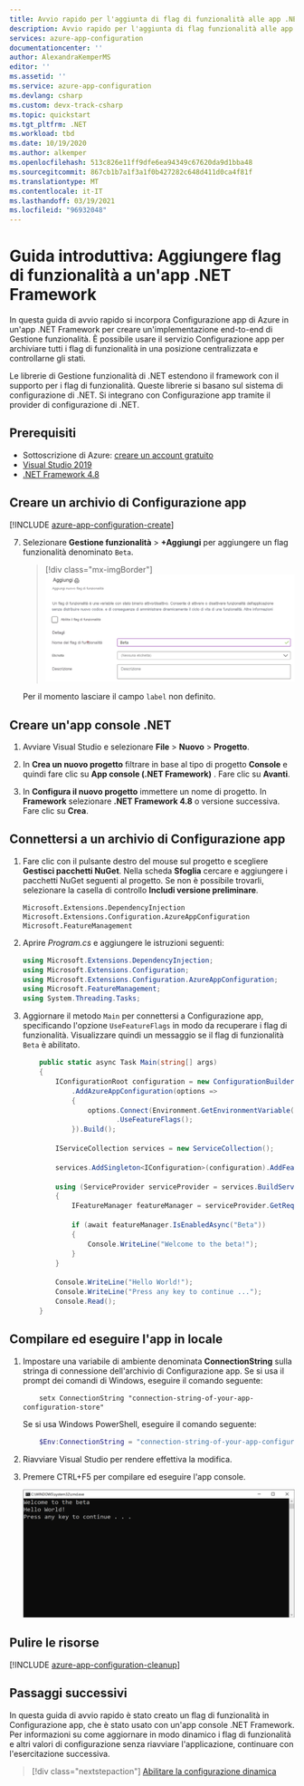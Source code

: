 ```yaml
---
title: Avvio rapido per l'aggiunta di flag di funzionalità alle app .NET Framework | Microsoft Docs
description: Avvio rapido per l'aggiunta di flag funzionalità alle app .NET Framework e gestione di tali app in Configurazione app di Azure
services: azure-app-configuration
documentationcenter: ''
author: AlexandraKemperMS
editor: ''
ms.assetid: ''
ms.service: azure-app-configuration
ms.devlang: csharp
ms.custom: devx-track-csharp
ms.topic: quickstart
ms.tgt_pltfrm: .NET
ms.workload: tbd
ms.date: 10/19/2020
ms.author: alkemper
ms.openlocfilehash: 513c826e11ff9dfe6ea94349c67620da9d1bba48
ms.sourcegitcommit: 867cb1b7a1f3a1f0b427282c648d411d0ca4f81f
ms.translationtype: MT
ms.contentlocale: it-IT
ms.lasthandoff: 03/19/2021
ms.locfileid: "96932048"
---
```

# <a name="quickstart-add-feature-flags-to-a-net-framework-app"></a>Guida introduttiva: Aggiungere flag di funzionalità a un'app .NET Framework

In questa guida di avvio rapido si incorpora Configurazione app di Azure in un'app .NET Framework per creare un'implementazione end-to-end di Gestione funzionalità. È possibile usare il servizio Configurazione app per archiviare tutti i flag di funzionalità in una posizione centralizzata e controllarne gli stati. 

Le librerie di Gestione funzionalità di .NET estendono il framework con il supporto per i flag di funzionalità. Queste librerie si basano sul sistema di configurazione di .NET. Si integrano con Configurazione app tramite il provider di configurazione di .NET.

## <a name="prerequisites"></a>Prerequisiti

- Sottoscrizione di Azure: [creare un account gratuito](https://azure.microsoft.com/free/dotnet)
- [Visual Studio 2019](https://visualstudio.microsoft.com/vs)
- [.NET Framework 4.8](https://dotnet.microsoft.com/download)

## <a name="create-an-app-configuration-store"></a>Creare un archivio di Configurazione app

[!INCLUDE [azure-app-configuration-create](../../includes/azure-app-configuration-create.md)]

7. Selezionare **Gestione funzionalità** >  **+Aggiungi** per aggiungere un flag funzionalità denominato `Beta`.

    > [!div class="mx-imgBorder"]
    > ![Abilitare un flag funzionalità denominato Beta](media/add-beta-feature-flag.png)

    Per il momento lasciare il campo `label` non definito.

## <a name="create-a-net-console-app"></a>Creare un'app console .NET

1. Avviare Visual Studio e selezionare **File** > **Nuovo** > **Progetto**.

1. In **Crea un nuovo progetto** filtrare in base al tipo di progetto **Console** e quindi fare clic su **App console (.NET Framework)** . Fare clic su **Avanti**.

1. In **Configura il nuovo progetto** immettere un nome di progetto. In **Framework** selezionare **.NET Framework 4.8** o versione successiva. Fare clic su **Crea**.

## <a name="connect-to-an-app-configuration-store"></a>Connettersi a un archivio di Configurazione app

1. Fare clic con il pulsante destro del mouse sul progetto e scegliere **Gestisci pacchetti NuGet**. Nella scheda **Sfoglia** cercare e aggiungere i pacchetti NuGet seguenti al progetto. Se non è possibile trovarli, selezionare la casella di controllo **Includi versione preliminare**.

    ```
    Microsoft.Extensions.DependencyInjection
    Microsoft.Extensions.Configuration.AzureAppConfiguration
    Microsoft.FeatureManagement
    ```

1. Aprire *Program.cs* e aggiungere le istruzioni seguenti:

    ```csharp
    using Microsoft.Extensions.DependencyInjection;
    using Microsoft.Extensions.Configuration;
    using Microsoft.Extensions.Configuration.AzureAppConfiguration;
    using Microsoft.FeatureManagement;
    using System.Threading.Tasks;
    ```

1. Aggiornare il metodo `Main` per connettersi a Configurazione app, specificando l'opzione `UseFeatureFlags` in modo da recuperare i flag di funzionalità. Visualizzare quindi un messaggio se il flag di funzionalità `Beta` è abilitato.

    ```csharp
        public static async Task Main(string[] args)
        {         
            IConfigurationRoot configuration = new ConfigurationBuilder()
                .AddAzureAppConfiguration(options =>
                {
                    options.Connect(Environment.GetEnvironmentVariable("ConnectionString"))
                           .UseFeatureFlags();
                }).Build();

            IServiceCollection services = new ServiceCollection();

            services.AddSingleton<IConfiguration>(configuration).AddFeatureManagement();

            using (ServiceProvider serviceProvider = services.BuildServiceProvider())
            {
                IFeatureManager featureManager = serviceProvider.GetRequiredService<IFeatureManager>();

                if (await featureManager.IsEnabledAsync("Beta"))
                {
                    Console.WriteLine("Welcome to the beta!");
                }
            }

            Console.WriteLine("Hello World!");
            Console.WriteLine("Press any key to continue ...");
            Console.Read();
        }
    ```

## <a name="build-and-run-the-app-locally"></a>Compilare ed eseguire l'app in locale

1. Impostare una variabile di ambiente denominata **ConnectionString** sulla stringa di connessione dell'archivio di Configurazione app. Se si usa il prompt dei comandi di Windows, eseguire il comando seguente:

    ```console
        setx ConnectionString "connection-string-of-your-app-configuration-store"
    ```

    Se si usa Windows PowerShell, eseguire il comando seguente:

    ```powershell
        $Env:ConnectionString = "connection-string-of-your-app-configuration-store"
    ```

1. Riavviare Visual Studio per rendere effettiva la modifica. 

1. Premere CTRL+F5 per compilare ed eseguire l'app console.

    ![App con flag di funzionalità abilitato](./media/quickstarts/dotnet-app-feature-flag.png)

## <a name="clean-up-resources"></a>Pulire le risorse

[!INCLUDE [azure-app-configuration-cleanup](../../includes/azure-app-configuration-cleanup.md)]

## <a name="next-steps"></a>Passaggi successivi

In questa guida di avvio rapido è stato creato un flag di funzionalità in Configurazione app, che è stato usato con un'app console .NET Framework. Per informazioni su come aggiornare in modo dinamico i flag di funzionalità e altri valori di configurazione senza riavviare l'applicazione, continuare con l'esercitazione successiva.

> [!div class="nextstepaction"]
> [Abilitare la configurazione dinamica](./enable-dynamic-configuration-dotnet.md)
